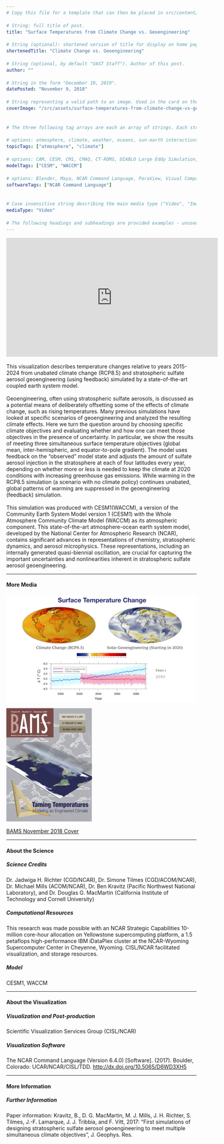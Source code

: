 ```yaml
---
# Copy this file for a template that can then be placed in src/content/visualizations. The name of this file will be used as the URL for the post.

# String: full title of post.
title: "Surface Temperatures from Climate Change vs. Geoengineering"

# String (optional): shortened version of title for display on home page in card.
shortenedTitle: "Climate Change vs. Geoengineering"

# String (optional, by default "VAST Staff"). Author of this post.
author: ""

# String in the form "December 10, 2019".
datePosted: "November 9, 2018" 

# String representing a valid path to an image. Used in the card on the main page. Likely to be in the form "/src/assets/..." for images located in src/assets.
coverImage: "/src/assets/surface-temperatures-from-climate-change-vs-geoengineering.jpg"


# The three following tag arrays are each an array of strings. Each string (case insensitive) represents a filter from the front page. Tags that do not correspond to a current filter will be ignored for filtering.

# options: atmosphere, climate, weather, oceans, sun-earth interactions, fire dynamics, solid earth, recent publications, experimental technologies
topicTags: ["atmosphere", "climate"]

# options: CAM, CESM, CM1, CMAQ, CT-ROMS, DIABLO Large Eddy Simulation, HRRR, HWRF, MPAS, SIMA, WACCM, WRF
modelTags: ["CESM", "WACCM"]

# options: Blender, Maya, NCAR Command Language, ParaView, Visual Comparator, VAPOR
softwareTags: ["NCAR Command Language"]


# Case insensitive string describing the main media type ("Video", "Image", "App", etc). This is displayed in the post heading as a small tag above the title.
mediaType: "Video"

# The following headings and subheadings are provided examples - unused ones can be deleted. All Markdown content below will be rendered in the frontend.
---
```


<iframe width="560" height="315" src="https://www.youtube.com/embed/Rsb-8sqaiqw?si=PRnoMKmXHkkkjTzx" title="YouTube video player" frameborder="0" allow="accelerometer; autoplay; clipboard-write; encrypted-media; gyroscope; picture-in-picture; web-share" referrerpolicy="strict-origin-when-cross-origin" allowfullscreen></iframe>

This visualization describes temperature changes relative to years 2015-2024 from unabated climate change (RCP8.5) and stratospheric sulfate aerosol geoengineering (using feedback) simulated by a state-of-the-art coupled earth system model.  
<br />
Geoengineering, often using stratospheric sulfate aerosols, is discussed as a potential means of deliberately offsetting some of the effects of climate change, such as rising temperatures. Many previous simulations have looked at specific scenarios of geoengineering and analyzed the resulting climate effects. Here we turn the question around by choosing specific climate objectives and evaluating whether and how one can meet those objectives in the presence of uncertainty. In particular, we show the results of meeting three simultaneous surface temperature objectives (global mean, inter-hemispheric, and equator-to-pole gradient). The model uses feedback on the “observed” model state and adjusts the amount of sulfate aerosol injection in the stratosphere at each of four latitudes every year, depending on whether more or less is needed to keep the climate at 2020 conditions with increasing greenhouse gas emissions. While warming in the RCP8.5 simulation (a scenario with no climate policy) continues unabated, global patterns of warming are suppressed in the geoengineering (feedback) simulation.  
<br />
This simulation was produced with CESM1(WACCM), a version of the Community Earth System Model version 1 (CESM1) with the Whole Atmosphere Community Climate Model (WACCM) as its atmospheric component. This state-of-the-art atmosphere-ocean earth system model, developed by the National Center for Atmospheric Research (NCAR), contains significant advances in representations of chemistry, stratospheric dynamics, and aerosol microphysics. These representations, including an internally generated quasi-biennial oscillation, are crucial for capturing the important uncertainties and nonlinearities inherent in stratospheric sulfate aerosol geoengineering.

___

#### More Media

![Climate Change vs. Geoengineering](../../assets/surface-temperatures-from-climate-change-vs-geoengineering.jpg)

![BAMS November 2018 Cover](../../assets/surface-temperatures-from-climate-change-vs-geoengineering-2.jpg)

[BAMS November 2018 Cover](https://journals.ametsoc.org/view/journals/bams/99/11/bams.99.issue-11.xml)

___

#### About the Science

##### Science Credits

Dr. Jadwiga H. Richter (CGD/NCAR), Dr. Simone Tilmes (CGD/ACOM/NCAR), Dr. Michael Mills (ACOM/NCAR), Dr. Ben Kravitz (Pacific Northwest National Laboratory), and Dr. Douglas G. MacMartin (California Institute of Technology and Cornell University)

##### Computational Resources

This research was made possible with an NCAR Strategic Capabilities 10-million core-hour allocation on Yellowstone supercomputing platform, a 1.5 petaflops high-performance IBM iDataPlex cluster at the NCAR-Wyoming Supercomputer Center in Cheyenne, Wyoming. CISL/NCAR facilitated visualization, and storage resources.

##### Model

CESM1, WACCM

___

#### About the Visualization

##### Visualization and Post-production

Scientific Visualization Services Group (CISL/NCAR)

##### Visualization Software

The NCAR Command Language (Version 6.4.0) [Software]. (2017).
Boulder, Colorado: UCAR/NCAR/CISL/TDD. http://dx.doi.org/10.5065/D6WD3XH5

___

#### More Information

##### Further Information

Paper information: Kravitz, B., D. G. MacMartin, M. J. Mills, J. H. Richter, S. Tilmes, J.-F. Lamarque, J. J. Tribbia, and F. Vitt, 2017: “First simulations of designing stratospheric sulfate aerosol geoengineering to meet multiple simultaneous climate objectives”, J. Geophys. Res.